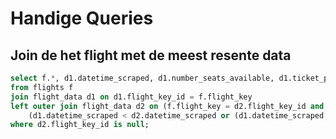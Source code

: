 # Handige Queries

## Join de het flight met de meest resente data

```sql
select f.*, d1.datetime_scraped, d1.number_seats_available, d1.ticket_price, d1.datetime_depart, d1.datetime_arrival
from flights f
join flight_data d1 on d1.flight_key_id = f.flight_key
left outer join flight_data d2 on (f.flight_key = d2.flight_key_id and
	(d1.datetime_scraped < d2.datetime_scraped or (d1.datetime_scraped = d2.datetime_scraped and d1.datetime_scraped < d2.datetime_scraped)))
where d2.flight_key_id is null;
```
